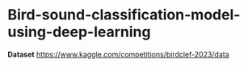 # Bird-sound-classification-model-using-deep-learning

**Dataset** https://www.kaggle.com/competitions/birdclef-2023/data
